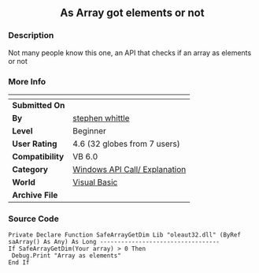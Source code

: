 ﻿<div align="center">

## As Array got elements or not


</div>

### Description

Not many people know this one, an API that checks if an array as elements or not
 
### More Info
 


<span>             |<span>
---                |---
**Submitted On**   |
**By**             |[stephen whittle](https://github.com/Planet-Source-Code/PSCIndex/blob/master/ByAuthor/stephen-whittle.md)
**Level**          |Beginner
**User Rating**    |4.6 (32 globes from 7 users)
**Compatibility**  |VB 6\.0
**Category**       |[Windows API Call/ Explanation](https://github.com/Planet-Source-Code/PSCIndex/blob/master/ByCategory/windows-api-call-explanation__1-39.md)
**World**          |[Visual Basic](https://github.com/Planet-Source-Code/PSCIndex/blob/master/ByWorld/visual-basic.md)
**Archive File**   |[](https://github.com/Planet-Source-Code/stephen-whittle-as-array-got-elements-or-not__1-62272/archive/master.zip)





### Source Code

```
Private Declare Function SafeArrayGetDim Lib "oleaut32.dll" (ByRef saArray() As Any) As Long ----------------------------------
If SafeArrayGetDim(Your array) > 0 Then
 Debug.Print "Array as elements"
End If
```

